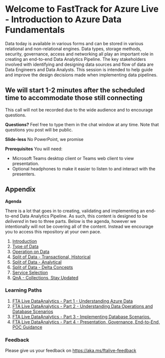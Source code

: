 # Welcome to FastTrack for Azure Live - Introduction to Azure Data Fundamentals

Data today is available in various forms and can be stored in various relational and non-relational engines. Data types, storage methods, security, governance, access and networking all play an important role in creating an end-to-end Data Analytics Pipeline. The key stakeholders involved with identifying and designing data sources and flow of data are Data Engineers and Data Analysts. This session is intended to help guide and improve the design decisions made when implementing data pipelines.

## We will start 1-2 minutes after the scheduled time to accommodate those still connecting

This call will not be recorded due to the wide audience and to encourage questions.

**Questions?** Feel free to type them in the chat window at any time. Note that questions you post will be public.

**Slide-less**  No PowerPoint, we promise

**Prerequisites**
You will need:

* Microsoft Teams desktop client or Teams web client to view presentation.
* Optional headphones to make it easier to listen to and interact with the presenters.

## Appendix

**Agenda**

There is a lot that goes in to creating, validating and implementing an end-to-end Data Analytics Pipeline. As such, this content is designed to be _delivered_ in two to three parts. Below is the agenda, however we intentionally will not be covering all of the content. Instead we encourage you to access this repository at your own pace. 

1. [Introduction](./introduction.md)
1. [Type of Data](./typeofdata.md)
1. [Operation on Data](./dataoperations.md)
1. [Split of Data - Transactional, Historical](./splitofdata1.md)
1. [Split of Data - Analytical](./splitofdata2.md)
1. [Split of Data - Delta Concepts](./splitofdata3.md)
1. [Service Selection](./serviceselection.md)
1. [QnA - Collections, Stay Updated](./QnA.md)

### Learning Paths

1. [FTA Live DataAnalytics - Part 1 - Understanding Azure Data](https://learn.microsoft.com/users/krutimehta-7699/collections/yddwb7m2z6r28j)
1. [FTA Live DataAnalytics - Part 2 - Understanding Data Operations and Database Scenarios](https://learn.microsoft.com/users/krutimehta-7699/collections/g77pf5oxr47n50)
1. [FTA Live DataAnalytics - Part 3 - Implementing Database Scenarios.](https://learn.microsoft.com/users/krutimehta-7699/collections/222qb01y4d3pq7)
1. [FTA Live DataAnalytics - Part 4 - Presentation, Governance, End-to-End, POC Guidance](https://learn.microsoft.com/users/krutimehta-7699/collections/0nnjfk5x1ejpj1)

### Feedback

Please give us your feedback on https://aka.ms/ftalive-feedback